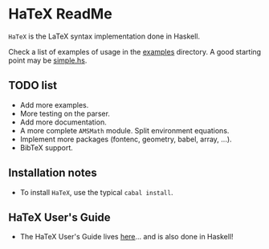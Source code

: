 # HaTeX ReadMe

`HaTeX` is the LaTeX syntax implementation done in Haskell.

Check a list of examples of usage in the [examples](Examples/) directory.
A good starting point may be [simple.hs](Examples/simple.hs).

## TODO list

* Add more examples.
* More testing on the parser.
* Add more documentation.
* A more complete `AMSMath` module. Split environment equations.
* Implement more packages (fontenc, geometry, babel, array, ...).
* BibTeX support.

## Installation notes

* To install `HaTeX`, use the typical `cabal install`.

## HaTeX User's Guide

* The HaTeX User's Guide lives [here](https://github.com/Daniel-Diaz/HaTeX-Guide)... and is also done in Haskell!